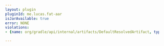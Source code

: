 ```yaml
---
layout: plugin
pluginId: me.lucas.fat-aar
isJarAvailable: true
error: NONE
violations:
- {name: org/gradle/api/internal/artifacts/DefaultResolvedArtifact, type: internal-api-usage}

---
```

